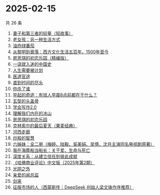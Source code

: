 # 2025-02-15

共 26 条

<!-- BEGIN WEREAD -->
<!-- 最后更新时间 2025-02-15 19:11:04 +0800 -->
1. [妻子和第三者的较量（轻故事）](https://weread.qq.com/web/bookDetail/f2d322b0813ab9a81g0185fd)
1. [老女孩：另一种生活方式](https://weread.qq.com/web/bookDetail/d0732300813ab9a6eg010956)
1. [油炸绿番茄](https://weread.qq.com/web/bookDetail/a3e32780813ab99c2g015bf4)
1. [从黎明到衰落：西方文化生活五百年，1500年至今](https://weread.qq.com/web/bookDetail/83032270813ab9a7bg012a92)
1. [房思琪的初恋乐园（精编版）](https://weread.qq.com/web/bookDetail/cbb3285071eb6d2ecbba023)
1. [一读就入迷的中国史](https://weread.qq.com/web/bookDetail/35d32790813ab9a7cg01454c)
1. [人生需要被计划](https://weread.qq.com/web/bookDetail/dd3321f0813ab9a29g010d1c)
1. [医道官途](https://weread.qq.com/web/bookDetail/3cd32a80813ab9a58g01337b)
1. [直到时间的尽头](https://weread.qq.com/web/bookDetail/39232ae0813ab7b71g012d49)
1. [你杀了谁](https://weread.qq.com/web/bookDetail/fdb32f80813ab9a47g0136aa)
1. [早起的奇迹：有钱人早晨8点前都在干什么？](https://weread.qq.com/web/bookDetail/0bb32090813ab7e9eg011a71)
1. [玄奘的头盖骨](https://weread.qq.com/web/bookDetail/b4032fb0813ab99ecg0103a8)
1. [学会写作2.0](https://weread.qq.com/web/bookDetail/88c32bc0813ab9a59g017fdb)
1. [理解我们内在的冰山](https://weread.qq.com/web/bookDetail/80132f80813ab99aeg019b95)
1. [房思琪的初恋乐园](https://weread.qq.com/web/bookDetail/6bb324405e15d46bb6d43d0)
1. [克林索尔的最后夏天（果麦经典）](https://weread.qq.com/web/bookDetail/a2f32870716dd8fca2f03e8)
1. [河西走廊](https://weread.qq.com/web/bookDetail/de932a80813ab881eg014870)
1. [炒股的智慧](https://weread.qq.com/web/bookDetail/f5f3255071fabd74f5f01db)
1. [六姊妹：全二册（梅婷、陆毅、奚美娟、吴倩、沈月主演同名电视剧原著）](https://weread.qq.com/web/bookDetail/51432e4071a73c495147467)
1. [我在海葬船当船长：关于爱、生命与死亡](https://weread.qq.com/web/bookDetail/c2632480813ab9a25g0159d0)
1. [深度关系：从建立信任到彼此成就](https://weread.qq.com/web/bookDetail/9a332f70813ab80efg0123b7)
1. [《哈佛商业评论》中文版（2025年第2期）](https://weread.qq.com/web/bookDetail/f8432680813ab9a88g018de8)
1. [光阴之外](https://weread.qq.com/web/bookDetail/72e325c0727d77d472e6ff7)
1. [亲爱的闻总监](https://weread.qq.com/web/bookDetail/8ce329b0813ab9599g019d3e)
1. [剑来](https://weread.qq.com/web/bookDetail/8e5326b07153adcf8e53d42)
1. [征服市场的人（西蒙斯传｜DeepSeek 创始人梁文锋作序推荐）](https://weread.qq.com/web/bookDetail/57d322107228916857ddb4f)
<!-- END WEREAD -->